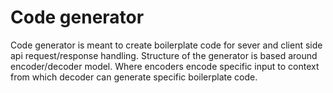# Code generator 

Code generator is meant to create boilerplate code for sever and client side api request/response handling.
Structure of the generator is based around encoder/decoder model. Where encoders encode specific input to context from which 
decoder can generate specific boilerplate code. 